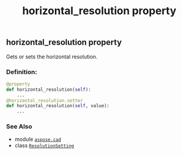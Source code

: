 ﻿---
title: horizontal_resolution property
second_title: Aspose.CAD for Python via .NET API References
description: 
type: docs
weight: 30
url: /python-net/aspose.cad/resolutionsetting/horizontal_resolution/
is_root: false
---

## horizontal_resolution property


Gets or sets the horizontal resolution.
### Definition:
```python
@property
def horizontal_resolution(self):
    ...
@horizontal_resolution.setter
def horizontal_resolution(self, value):
    ...
```

### See Also
* module [`aspose.cad`](../../)
* class [`ResolutionSetting`](/cad/python-net/aspose.cad/resolutionsetting)
